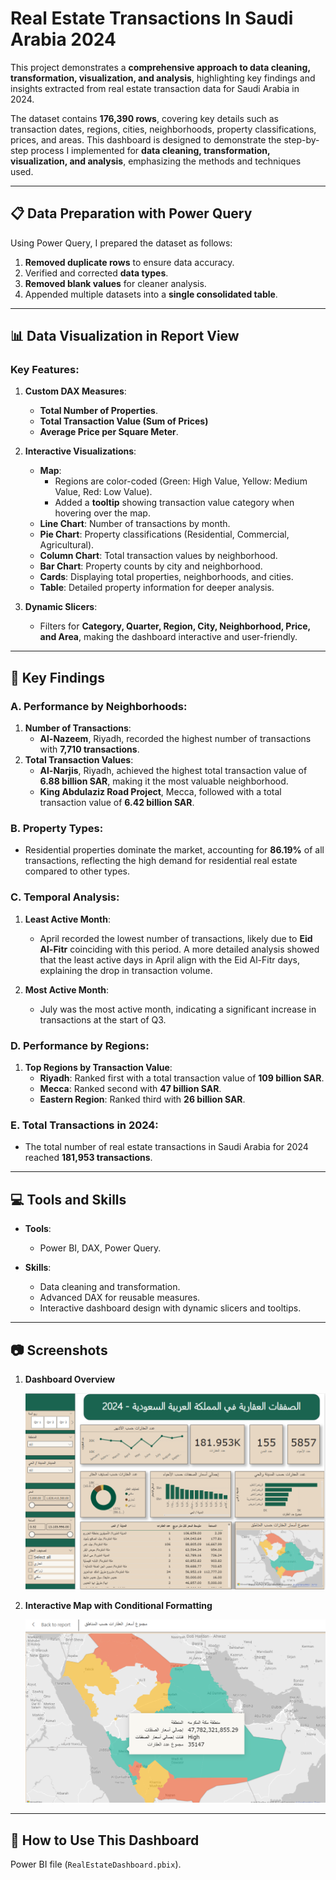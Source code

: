 # Real Estate Transactions In Saudi Arabia 2024

This project demonstrates a **comprehensive approach to data cleaning, transformation, visualization, and analysis**, highlighting key findings and insights extracted from real estate transaction data for Saudi Arabia in 2024.

The dataset contains **176,390 rows**, covering key details such as transaction dates, regions, cities, neighborhoods, property classifications, prices, and areas. This dashboard is designed to demonstrate the step-by-step process I implemented for **data cleaning, transformation, visualization, and analysis**, emphasizing the methods and techniques used.

---

## 📋 Data Preparation with Power Query
Using Power Query, I prepared the dataset as follows:  
1. **Removed duplicate rows** to ensure data accuracy.  
2. Verified and corrected **data types**.  
3. **Removed blank values** for cleaner analysis.  
4. Appended multiple datasets into a **single consolidated table**.  

---

## 📊 Data Visualization in Report View
### Key Features:
1. **Custom DAX Measures**:  
   - **Total Number of Properties**.  
   - **Total Transaction Value (Sum of Prices)**
   - **Average Price per Square Meter**.  

2. **Interactive Visualizations**:  
   - **Map**:  
     - Regions are color-coded (Green: High Value, Yellow: Medium Value, Red: Low Value).  
     - Added a **tooltip** showing transaction value category when hovering over the map.  
   - **Line Chart**: Number of transactions by month.  
   - **Pie Chart**: Property classifications (Residential, Commercial, Agricultural).  
   - **Column Chart**: Total transaction values by neighborhood.  
   - **Bar Chart**: Property counts by city and neighborhood.  
   - **Cards**: Displaying total properties, neighborhoods, and cities.  
   - **Table**: Detailed property information for deeper analysis.  

3. **Dynamic Slicers**:  
   - Filters for **Category, Quarter, Region, City, Neighborhood, Price, and Area**, making the dashboard interactive and user-friendly.  

---

## 🎯 Key Findings
### A. Performance by Neighborhoods:
1. **Number of Transactions**:  
   - **Al-Nazeem**, Riyadh, recorded the highest number of transactions with **7,710 transactions**.  
2. **Total Transaction Values**:  
   - **Al-Narjis**, Riyadh, achieved the highest total transaction value of **6.88 billion SAR**, making it the most valuable neighborhood.  
   - **King Abdulaziz Road Project**, Mecca, followed with a total transaction value of **6.42 billion SAR**.  

### B. Property Types:
- Residential properties dominate the market, accounting for **86.19%** of all transactions, reflecting the high demand for residential real estate compared to other types.  

### C. Temporal Analysis:
1. **Least Active Month**:  
   - April recorded the lowest number of transactions, likely due to **Eid Al-Fitr** coinciding with this period. A more detailed analysis showed that the least active days in April align with the Eid Al-Fitr days, explaining the drop in transaction volume.
 
2. **Most Active Month**:
   - July was the most active month, indicating a significant increase in transactions at the start of Q3.  

### D. Performance by Regions:
1. **Top Regions by Transaction Value**:  
   - **Riyadh**: Ranked first with a total transaction value of **109 billion SAR**.  
   - **Mecca**: Ranked second with **47 billion SAR**.  
   - **Eastern Region**: Ranked third with **26 billion SAR**.  

### E. Total Transactions in 2024:
- The total number of real estate transactions in Saudi Arabia for 2024 reached **181,953 transactions**.  

---

## 💻 Tools and Skills
- **Tools**:  
  - Power BI, DAX, Power Query.  

- **Skills**:  
  - Data cleaning and transformation.  
  - Advanced DAX for reusable measures.  
  - Interactive dashboard design with dynamic slicers and tooltips.  

---

## 📷 Screenshots
1. **Dashboard Overview**  

   ![Dashboard Overview](img/Dashboard-overview.png)  

2. **Interactive Map with Conditional Formatting**  

   ![Interactive Map](img/Interactive-Map.png)  

---

## 🚀 How to Use This Dashboard
Power BI file (`RealEstateDashboard.pbix`).
